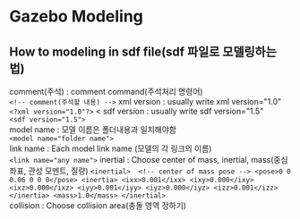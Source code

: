 Gazebo Modeling
===============
How to modeling in sdf file(sdf 파일로 모델링하는 법)
---------------------------------------------------
comment(주석) : comment command(주석처리 명령어)<br>
            ``` <!-- comment(주석할 내용) --> ``` 
xml version : usually write xml version="1.0"<br>
            ``` <?xml version="1.0"?> ``` <
sdf version : usually write sdf version="1.5"<br>
            ``` <sdf version="1.5"> ```    
model name : 모델 이름은 폴더내용과 일치해야함 <br>
            ``` <model name="folder name"> ```  
link name : Each model link name (모델의 각 링크의 이름)  <br> 
            ``` <link name="any name"> ``` 
inertial : Choose center of mass, inertial, mass(중심 좌표, 관성 모멘트, 질량)
            ```
            <inertial> 
                <!-- center of mass pose -->
                <pose>0 0 0.06 0 0 0</pose>
                <inertia>
                    <ixx>0.001</ixx>
                    <ixy>0.000</ixy>
                    <ixz>0.000</ixz>
                    <iyy>0.001</iyy>
                    <iyz>0.000</iyz>
                    <izz>0.001</izz>
                </inertia>
                <mass>1.0</mass>
            </inertial>
            ```<br>
collision : Choose collision area(충돌 영역 정하기)<br>








